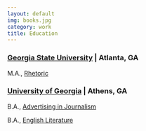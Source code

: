```yaml
---
layout: default
img: books.jpg
category: work
title: Education
---
```


### [Georgia State University](http://www.gsu.edu/) | Atlanta, GA
M.A., [Rhetoric](http://sites.gsu.edu/rhetcomp/graduate-courses/)                               


### [University of Georgia](http://www.uga.edu/) | Athens, GA
B.A., [Advertising in Journalism](http://grady.uga.edu/departments_)


B.A., [English Literature](http://www.english.uga.edu/undergrad/pages/25)      
